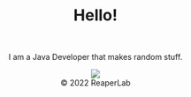 <div align="center">
  <h1>Hello!</h1>
  <br>
  <p>I am a Java Developer that makes random stuff.</p>
  <a href="https://skillicons.dev">
    <img src="https://skillicons.dev/icons?i=java,py,lua,js,html,css" />
  </a>
  <br>
  <div class="footer">
        &copy; 2022 ReaperLab
    </div>
</div>
